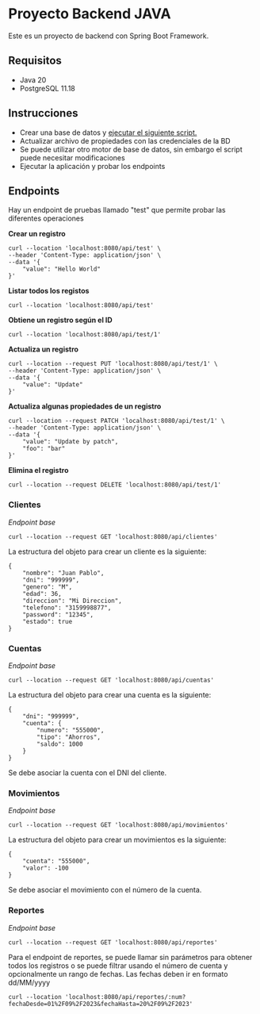 # Proyecto Backend JAVA

Este es un proyecto de backend con Spring Boot Framework.

## Requisitos
- Java 20
- PostgreSQL 11.18

## Instrucciones
- Crear una base de datos y [ejecutar el siguiente script.](script/database.sql)
- Actualizar archivo de propiedades con las credenciales de la BD
- Se puede utilizar otro motor de base de datos, sin embargo el script puede necesitar modificaciones
- Ejecutar la aplicación y probar los endpoints

## Endpoints
Hay un endpoint de pruebas llamado "test" que permite probar las diferentes operaciones

**Crear un registro**
```
curl --location 'localhost:8080/api/test' \
--header 'Content-Type: application/json' \
--data '{
    "value": "Hello World"
}'
```

**Listar todos los registos**
```
curl --location 'localhost:8080/api/test'
```

**Obtiene un registro según el ID**
```
curl --location 'localhost:8080/api/test/1'
```

**Actualiza un registro**
```
curl --location --request PUT 'localhost:8080/api/test/1' \
--header 'Content-Type: application/json' \
--data '{
    "value": "Update"
}'
```

**Actualiza algunas propiedades de un registro**
```
curl --location --request PATCH 'localhost:8080/api/test/1' \
--header 'Content-Type: application/json' \
--data '{
    "value": "Update by patch",
    "foo": "bar"
}'
```

**Elimina el registro**
```
curl --location --request DELETE 'localhost:8080/api/test/1'
```

### Clientes

*Endpoint base*
```
curl --location --request GET 'localhost:8080/api/clientes'
```

La estructura del objeto para crear un cliente es la siguiente:
```
{
    "nombre": "Juan Pablo",
    "dni": "999999",
    "genero": "M",
    "edad": 36,
    "direccion": "Mi Direccion",
    "telefono": "3159998877",
    "password": "12345",
    "estado": true
}
```

### Cuentas

*Endpoint base*
```
curl --location --request GET 'localhost:8080/api/cuentas'
```

La estructura del objeto para crear una cuenta es la siguiente:
```
{
    "dni": "999999",
    "cuenta": {
        "numero": "555000",
        "tipo": "Ahorros",
        "saldo": 1000
    }
}
```

Se debe asociar la cuenta con el DNI del cliente.

### Movimientos

*Endpoint base*
```
curl --location --request GET 'localhost:8080/api/movimientos'
```

La estructura del objeto para crear un movimientos es la siguiente:
```
{
    "cuenta": "555000",
    "valor": -100
}
```

Se debe asociar el movimiento con el número de la cuenta.

### Reportes

*Endpoint base*
```
curl --location --request GET 'localhost:8080/api/reportes'
```

Para el endpoint de reportes, se puede llamar sin parámetros para obtener todos los registros o se puede filtrar usando el número de cuenta y opcionalmente un rango de fechas. Las fechas deben ir en formato dd/MM/yyyy

```
curl --location 'localhost:8080/api/reportes/:num?fechaDesde=01%2F09%2F2023&fechaHasta=20%2F09%2F2023'
```